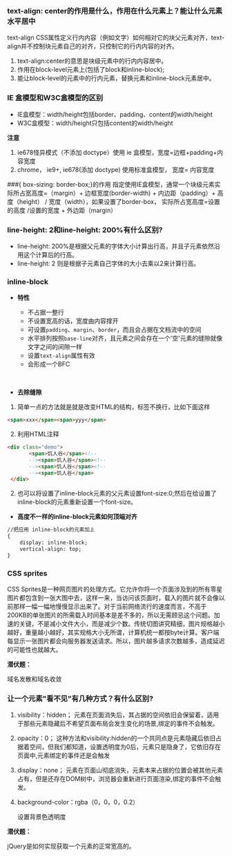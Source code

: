 ### text-align: center的作用是什么，作用在什么元素上？能让什么元素水平居中
text-align CSS属性定义行内内容（例如文字）如何相对它的块父元素对齐，text-align并不控制块元素自己的对齐，只控制它的行内内容的对齐。

1. text-align:center的意思是块级元素中的行内内容居中。
2. 作用在block-level元素上(包括了block和inline-block);
3. 能让block-level的元素中的行内元素，替换元素和inline-block元素居中。

### IE 盒模型和W3C盒模型的区别
- IE盒模型：width/height包括border、padding、content的width/height
- W3C盒模型：width/height只包括content的width/height

**注意**
1. ie678怪异模式（不添加 doctype）使用 ie 盒模型，宽度=边框+padding+内容宽度
2. chrome， ie9+, ie678(添加 doctype) 使用标准盒模型， 宽度= 内容宽度

###{ box-sizing: border-box;}的作用
指定使用IE盒模型，通常一个块级元素实际所占宽高度=（margin）+ 边框宽度(border-width) + 内边距（padding）+ 高度（height） / 宽度（width），如果设置了border-box， 实际所占宽高度=设置的高度 /设置的宽度 + 外边距（margin）

### line-height: 2和line-height: 200%有什么区别?
- line-height: 200%是根据父元素的字体大小计算出行高，并且子元素依然沿用这个计算后的行高。
- line-height: 2 则是根据子元素自己字体的大小去乘以2来计算行高。

### inline-block

- **特性**

   - 不占据一整行
   - 不设置宽高的话，宽度由内容撑开
   - 可设置`padding`、`margin`、`border`，而且会占据在文档流中的空间
   - 水平排列按照`base-line`对齐，且元素之间会存在一个'空'元素的缝隙就像文字之间的间隙一样
   - 设置`text-align`属性有效
   - 会形成一个BFC

   ​

- **去除缝隙**

1. 简单一点的方法就是就是改变HTML的结构，标签不换行，比如下面这样
```html
<span>xxx</span><span>yyy</span>
```
2. 利用HTML注释
```html
<div class="demo">
       <span>饥人谷</span><!-- 
       --><span>饥人谷</span><!-- 
       --><span>饥人谷</span><!-- 
       --><span>饥人谷</span>
 </div>
```
2.  也可以将设置了inline-block元素的父元素设置font-size:0;然后在给设置了inline-block的元素重新设置一个font-size。

- **高度不一样的inline-block元素如何顶端对齐**
```html
//把应用 inline-block的元素加上 
{
    display: inline-block; 
    vertical-align: top;
}
```

### CSS sprites
CSS Sprites是一种网页图片的处理方式。它允许你将一个页面涉及到的所有零星图片都包含到一张大图中去，这样一来，当访问该页面时，载入的图片就不会像以前那样一幅一幅地慢慢显示出来了。对于当前网络流行的速度而言，不高于200KB的单张图片的所需载入时间基本是差不多的，所以无需顾忌这个问题。加速的关键，不是减小文件大小，而是减少个数。传统切图讲究精细，图片规格越小越好，重量越小越好，其实规格大小无所谓，计算机统一都按byte计算。客户端每显示一张图片都会向服务器发送请求。所以，图片越多请求次数越多，造成延迟的可能性也就越大。



**潜伏题：**

域名发散和域名收敛

### 让一个元素"看不见"有几种方式？有什么区别?

1. visibility：hidden；
  元素在页面消失后，其占据的空间依旧会保留着，适用于那些元素隐藏后不希望页面布局会发生变化的场景,绑定的事件不会触发。

2. opacity：0；
  这种方法和visibility:hidden的一个共同点是元素隐藏后依旧占据着空间，但我们都知道，设置透明度为0后，元素只是隐身了，它依旧存在页面中,元素绑定的事件还是会触发

3. display：none；
  元素在页面山彻底消失，元素本来占据的位置会被其他元素占有，但是还存在DOM树中，浏览器会重新进行页面渲染,绑定的事件不会触发。

4. background-color：rgba（0，0，0，0.2）

   设置背景色透明度

**潜伏题：**

 jQuery是如何实现获取一个元素的正常宽高的。